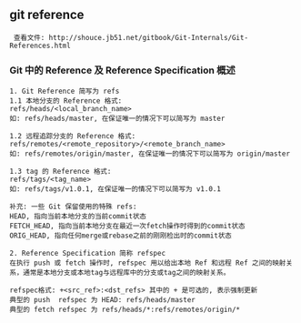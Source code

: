 ## git reference

     查看文件: http://shouce.jb51.net/gitbook/Git-Internals/Git-References.html

### Git 中的 Reference 及 Reference Specification 概述

    1. Git Reference 简写为 refs
    1.1 本地分支的 Reference 格式: 
    refs/heads/<local_branch_name>
    如: refs/heads/master, 在保证唯一的情况下可以简写为 master

    1.2 远程追踪分支的 Reference 格式:
    refs/remotes/<remote_repository>/<remote_branch_name>
    如: refs/remotes/origin/master, 在保证唯一的情况下可以简写为 origin/master
    
    1.3 tag 的 Reference 格式: 
    refs/tags/<tag_name>
    如: refs/tags/v1.0.1, 在保证唯一的情况下可以简写为 v1.0.1

    补充: 一些 Git 保留使用的特殊 refs:
    HEAD, 指向当前本地分支的当前commit状态
    FETCH_HEAD, 指向当前本地分支在最近一次fetch操作时得到的commit状态
    ORIG_HEAD, 指向任何merge或rebase之前的刚刚检出时的commit状态

    2. Reference Specification 简称 refspec
    在执行 push 或 fetch 操作时, refspec 用以给出本地 Ref 和远程 Ref 之间的映射关系，通常是本地分支或本地tag与远程库中的分支或tag之间的映射关系。

    refspec格式: +<src_ref>:<dst_refs> 其中的 + 是可选的, 表示强制更新
    典型的 push  refspec 为 HEAD: refs/heads/master
    典型的 fetch refspec 为 refs/heads/*:refs/remotes/origin/*
